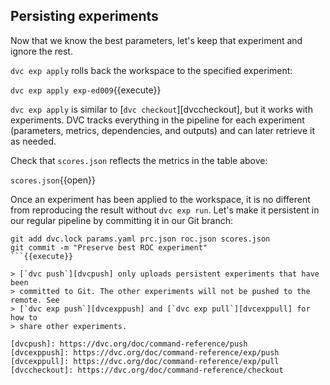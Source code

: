 ## Persisting experiments

Now that we know the best parameters, let's keep that experiment and ignore the
rest.

`dvc exp apply` rolls back the workspace to the specified experiment:

`dvc exp apply exp-ed009`{{execute}}

`dvc exp apply` is similar to [`dvc checkout`][dvccheckout], but it works with experiments. DVC
tracks everything in the pipeline for each experiment (parameters, metrics,
dependencies, and outputs) and can later retrieve it as needed.

Check that `scores.json` reflects the metrics in the table above:

`scores.json`{{open}}

Once an experiment has been applied to the workspace, it is no different from
reproducing the result without `dvc exp run`. Let's make it persistent in our
regular pipeline by committing it in our Git branch:

```
git add dvc.lock params.yaml prc.json roc.json scores.json
git commit -m "Preserve best ROC experiment"
```{{execute}}

> [`dvc push`][dvcpush] only uploads persistent experiments that have been
> committed to Git. The other experiments will not be pushed to the remote. See
> [`dvc exp push`][dvcexppush] and [`dvc exp pull`][dvcexppull] for how to
> share other experiments.

[dvcpush]: https://dvc.org/doc/command-reference/push
[dvcexppush]: https://dvc.org/doc/command-reference/exp/push
[dvcexppull]: https://dvc.org/doc/command-reference/exp/pull
[dvccheckout]: https://dvc.org/doc/command-reference/checkout
